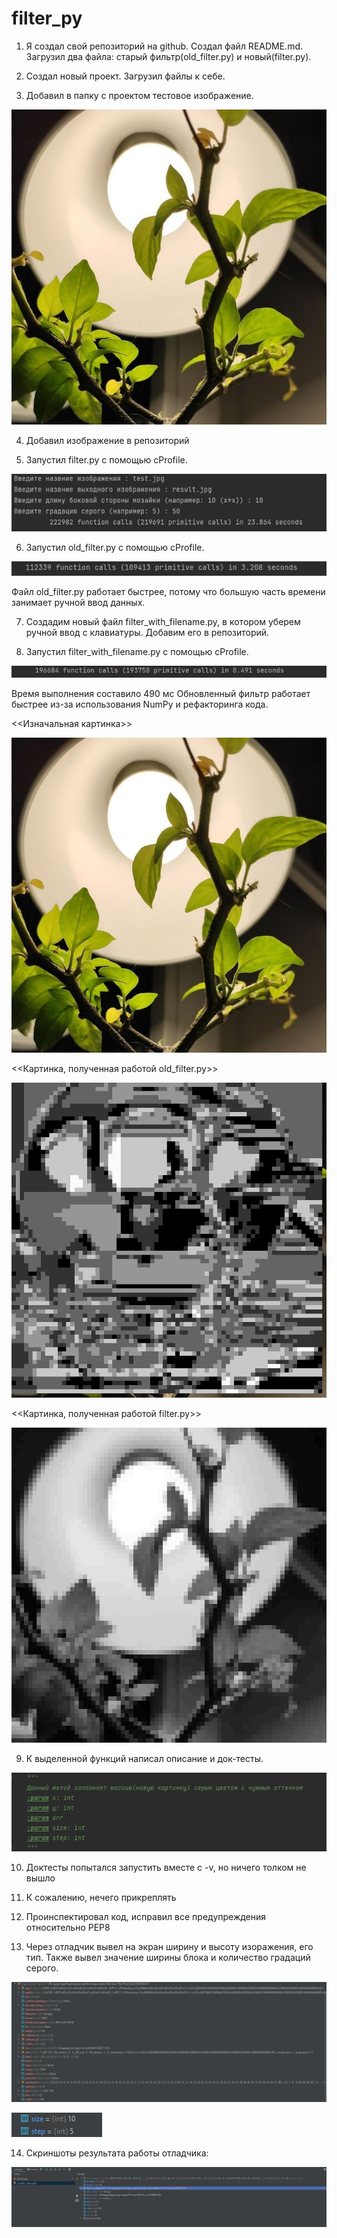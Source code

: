 # filter_py

1) Я создал свой репозиторий на github. Создал файл README.md. Загрузил два файла: старый фильтр(old_filter.py) и новый(filter.py).

2) Создал новый проект. Загрузил файлы к себе.

3) Добавил в папку с проектом тестовое изображение.

![image](https://github.com/smileman0001/filter_py/blob/main/test.jpg)

4) Добавил изображение в репозиторий 

5) Запустил filter.py с помощью cProfile.

![image](https://github.com/smileman0001/filter_py/blob/main/screenshots/filter_time.png)

6) Запустил old_filter.py с помощью cProfile.

![image](https://github.com/smileman0001/filter_py/blob/main/screenshots/old_filter_time.png)

Файл old_filter.py работает быстрее, потому что большую часть времени занимает ручной ввод данных.

7) Создадим новый файл filter_with_filename.py, в котором уберем ручной ввод с клавиатуры. Добавим его в репозиторий.

8) Запустил filter_with_filename.py с помощью cProfile.

![image](https://github.com/smileman0001/filter_py/blob/main/screenshots/filter_with_filename_time.png)

Время выполнения составило 490 мс
Обновленный фильтр работает быстрее из-за использования NumPy и рефакторинга кода.

<<Изначальная картинка>>

![image](https://github.com/smileman0001/filter_py/blob/main/test.jpg)

<<Картинка, полученная работой old_filter.py>>

![image](https://github.com/smileman0001/filter_py/blob/main/res.jpg)

<<Картинка, полученная работой filter.py>>

![image](https://github.com/smileman0001/filter_py/blob/main/result.jpg)

9) К выделенной функций написал описание и док-тесты.

![image](https://github.com/smileman0001/filter_py/blob/main/screenshots/doc.png)

10) Доктесты попытался запустить вместе с -v, но ничего толком не вышло

11) К сожалению, нечего прикреплять

12) Проинспектировал код, исправил все предупреждения относительно PEP8 

13) Через отладчик вывел на экран ширину и высоту изоражения, его тип. Также вывел значение ширины блока и количество градаций серого.

![image](https://github.com/smileman0001/filter_py/blob/main/screenshots/img.png)

![image](https://github.com/smileman0001/filter_py/blob/main/screenshots/step%26size.png)

14) Cкриншоты результата работы отладчика: 

![image](https://github.com/smileman0001/filter_py/blob/main/screenshots/debugger.png)
